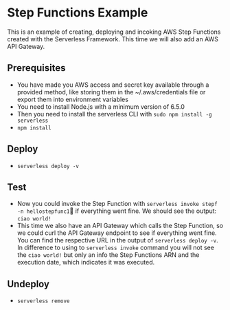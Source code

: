 # Step Functions Example
This is an example of creating, deploying and incoking AWS Step Functions created with the Serverless Framework. This time we will also add an AWS API Gateway.


## Prerequisites

* You have made you AWS access and secret key available through a provided method, like storing them in the ~/.aws/credentials file or export them into environment variables
* You need to install Node.js  with a minimum version of 6.5.0 
* Then you need to install the serverless CLI with `sudo npm install -g serverless`
* `npm install`


## Deploy

* `serverless deploy -v`


## Test

* Now you could invoke the Step Function with `serverless invoke stepf -n hellostepfunc1` if everything went fine. We should see the output: `ciao world!`
* This time we also have an API Gateway which calls the Step Function, so we could curl the API Gateway endpoint to see if everything went fine. You can find the respective URL in the output of `serverless deploy -v`. In difference to using to `serverless invoke` command you will not see the `ciao world!` but only an info the Step Functions ARN and the execution date, which indicates it was executed.


## Undeploy

* `serverless remove`